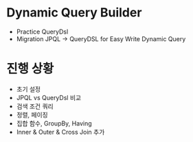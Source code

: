 # Dynamic Query Builder
- Practice QueryDsl
- Migration JPQL -> QueryDSL for Easy Write Dynamic Query

# 진행 상황
- 초기 설정
- JPQL vs QueryDsl 비교
- 검색 조건 쿼리
- 정렬, 페이징
- 집합 함수, GroupBy, Having
- Inner & Outer & Cross Join 추가
